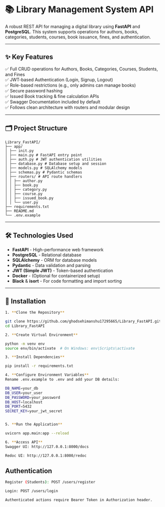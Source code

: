 # 📚 Library Management System API

A robust REST API for managing a digital library using **FastAPI** and **PostgreSQL**. This system supports operations for authors, books, categories, students, courses, book issuance, fines, and authentication.

---

## ✨ Key Features

✅ Full CRUD operations for Authors, Books, Categories, Courses, Students, and Fines  
✅ JWT-based Authentication (Login, Signup, Logout)  
✅ Role-based restrictions (e.g., only admins can manage books)   
✅ Secure password hashing  
✅ Issued Book tracking & fine calculation APIs  
✅ Swagger Documentation included by default  
✅ Follows clean architecture with routers and modular design  

---

## 🗂️ Project Structure
```
Library_FastAPI/
├── app/
│ ├── init.py
│ ├── main.py # FastAPI entry point
│ ├── auth.py # JWT authentication utilities
│ ├── database.py # Database setup and session
│ ├── models.py # SQLAlchemy models
│ ├── schemas.py # Pydantic schemas
│ ├── routers/ # API route handlers
│ │ ├── author.py
│ │ ├── book.py
│ │ ├── category.py
│ │ ├── course.py
│ │ ├── issued_book.py
│ │ └── user.py
├── requirements.txt
├── README.md
└── .env.example
```

---

## 🛠️ Technologies Used

- **FastAPI** - High-performance web framework
- **PostgreSQL** - Relational database
- **SQLAlchemy** - ORM for database models
- **Pydantic** - Data validation and parsing
- **JWT (Simple JWT)** - Token-based authentication
- **Docker** - (Optional for containerized setup)
- **Black** & **isort** - For code formatting and import sorting

---

## 🚀 Installation

```bash
1. **Clone the Repository**

git clone https://github.com/ghodsehimanshu17295665/Library_FastAPI.git
cd Library_FastAPI

2. **Create Virtual Environment**

python -m venv env
source env/bin/activate  # On Windows: env\Scripts\activate

3. **Install Dependencies**

pip install -r requirements.txt

4. **Configure Environment Variables**
Rename .env.example to .env and add your DB details:

DB_NAME=your_db
DB_USER=your_user
DB_PASSWORD=your_password
DB_HOST=localhost
DB_PORT=5432
SECRET_KEY=your_jwt_secret


5. **Run the Application**

uvicorn app.main:app --reload

6. **Access API**
Swagger UI: http://127.0.0.1:8000/docs

Redoc UI: http://127.0.0.1:8000/redoc
```

## Authentication
```bash
Register (Students): POST /users/register

Login: POST /users/login

Authenticated actions require Bearer Token in Authorization header.
```
